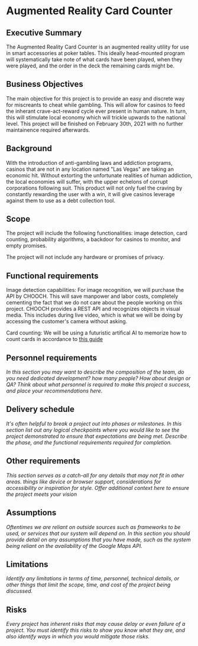 # Augmented Reality Card Counter

## Executive Summary

The Augmented Reality Card Counter is an augmented reality utility for use in smart accessories at poker tables. This ideally head-mounted program will systematically take note of what cards have been played, when they were played, and the order in the deck the remaining cards might be. 

## Business Objectives

The main objective for this project is to provide an easy and discrete way for miscreants to cheat while gambling. This will allow for casinos to feed the inherant crave-act-reward cycle ever present in human nature. In turn, this will stimulate local economy which will trickle upwards to the national level. 
This project will be finished on February 30th, 2021 with no further maintainence required afterwards. 

## Background

With the introduction of anti-gambling laws and addiction programs, casinos that are not in any location named "Las Vegas" are taking an economic hit. Without extorting the unfortunate realities of human addiction, the local economies will suffer, with the upper echelons of corrupt corporations following suit. This product will not only fuel the craving by constantly rewarding the user with a win, it will give casinos leverage against them to use as a debt collection tool.

## Scope

The project will include the following functionalities: image detection, card counting, probability algorithms, a backdoor for casinos to monitor, and empty promises. 

The project will not include any hardware or promises of privacy. 

## Functional requirements

Image detection capabilities: 
For image recognition, we will purchase the API by CHOOCH. This will save manpower and labor costs, completely cementing the fact that we do not care about the people working on this project. CHOOCH provides a REST API and recognizes objects in visual media. This includes during live video, which is what we will be doing by accessing the customer's camera without asking. 

Card counting: 
We will be using a futuristic artifical AI to memorize how to count cards in accordance to [this guide](https://www.blackjackapprenticeship.com/how-to-count-cards/)


## Personnel requirements

*In this section you may want to describe the composition of the team, do you need dedicated development?  how many people?  How about design or QA?  Think about what personnel is required to make this project a success, and place your recommendations here.*

## Delivery schedule

*It's often helpful to break a project out into phases or milestones.  In this section list out any logical checkpoints where you would like to see the project demonstrated to ensure that expectations are being met.  Describe the phase, and the functional requirements required for completion.*

## Other requirements

*This section serves as a catch-all for any details that may not fit in other areas.  things like device or browser support, considerations for accessibility or inspiration for style.  Offer additional context here to ensure the project meets your vision*

## Assumptions

*Oftentimes we are reliant on outside sources such as frameworks to be used, or services that our system will depend on.  In this section you should provide detail on any assumptions that you have made, such as the system being reliant on the availability of the Google Maps API.*

## Limitations

*Identify any limitations in terms of time, personnel, technical details, or other things that limit the scope, time, and cost of the project being discussed.*

## Risks

*Every project has inherent risks that may cause delay or even failure of a project.  You must identify this risks to show you know what they are, and also identify ways in which you would mitigate those risks.*

